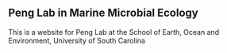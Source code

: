 
## Peng Lab in Marine Microbial Ecology

This is a website for Peng Lab at the School of Earth, Ocean and Environment, University of South Carolina
